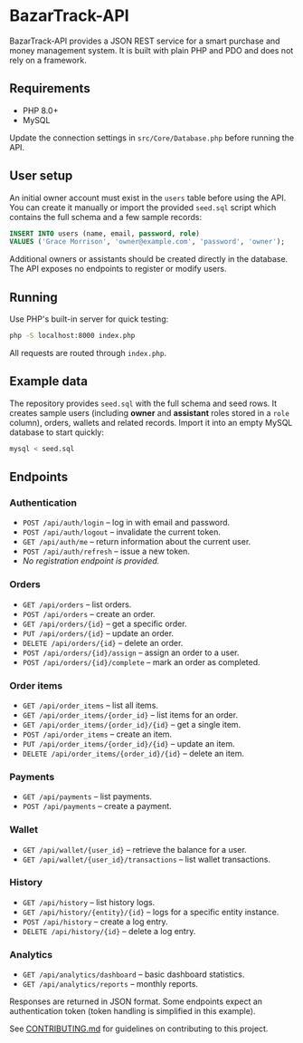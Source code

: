 # BazarTrack-API

BazarTrack-API provides a JSON REST service for a smart purchase and money management system. It is built with plain PHP and PDO and does not rely on a framework.

## Requirements

- PHP 8.0+
- MySQL

Update the connection settings in `src/Core/Database.php` before running the API.

## User setup

An initial owner account must exist in the `users` table before using the API.
You can create it manually or import the provided `seed.sql` script which
contains the full schema and a few sample records:

```sql
INSERT INTO users (name, email, password, role)
VALUES ('Grace Morrison', 'owner@example.com', 'password', 'owner');
```

Additional owners or assistants should be created directly in the database.
The API exposes no endpoints to register or modify users.

## Running

Use PHP's built-in server for quick testing:

```bash
php -S localhost:8000 index.php
```

All requests are routed through `index.php`.

## Example data

The repository provides `seed.sql` with the full schema and seed rows. It
creates sample users (including **owner** and **assistant** roles stored in a
`role` column), orders, wallets and related records. Import it into an empty
MySQL database to start quickly:

```bash
mysql < seed.sql
```

## Endpoints

### Authentication
- `POST /api/auth/login` – log in with email and password.
- `POST /api/auth/logout` – invalidate the current token.
- `GET /api/auth/me` – return information about the current user.
- `POST /api/auth/refresh` – issue a new token.
- *No registration endpoint is provided.*

### Orders
- `GET /api/orders` – list orders.
- `POST /api/orders` – create an order.
- `GET /api/orders/{id}` – get a specific order.
- `PUT /api/orders/{id}` – update an order.
- `DELETE /api/orders/{id}` – delete an order.
- `POST /api/orders/{id}/assign` – assign an order to a user.
- `POST /api/orders/{id}/complete` – mark an order as completed.

### Order items
- `GET /api/order_items` – list all items.
- `GET /api/order_items/{order_id}` – list items for an order.
- `GET /api/order_items/{order_id}/{id}` – get a single item.
- `POST /api/order_items` – create an item.
- `PUT /api/order_items/{order_id}/{id}` – update an item.
- `DELETE /api/order_items/{order_id}/{id}` – delete an item.

### Payments
- `GET /api/payments` – list payments.
- `POST /api/payments` – create a payment.

### Wallet
- `GET /api/wallet/{user_id}` – retrieve the balance for a user.
- `GET /api/wallet/{user_id}/transactions` – list wallet transactions.

### History
- `GET /api/history` – list history logs.
- `GET /api/history/{entity}/{id}` – logs for a specific entity instance.
- `POST /api/history` – create a log entry.
- `DELETE /api/history/{id}` – delete a log entry.

### Analytics
- `GET /api/analytics/dashboard` – basic dashboard statistics.
- `GET /api/analytics/reports` – monthly reports.

Responses are returned in JSON format. Some endpoints expect an authentication token (token handling is simplified in this example).

See [CONTRIBUTING.md](CONTRIBUTING.md) for guidelines on contributing to this project.
